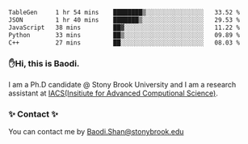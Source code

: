 <!--START_SECTION:waka-->

```txt
TableGen     1 hr 54 mins    ████████▒░░░░░░░░░░░░░░░░   33.52 %
JSON         1 hr 40 mins    ███████▒░░░░░░░░░░░░░░░░░   29.53 %
JavaScript   38 mins         ██▓░░░░░░░░░░░░░░░░░░░░░░   11.22 %
Python       33 mins         ██▒░░░░░░░░░░░░░░░░░░░░░░   09.89 %
C++          27 mins         ██░░░░░░░░░░░░░░░░░░░░░░░   08.03 %
```

<!--END_SECTION:waka-->

### ✋Hi, this is Baodi. 

I am a Ph.D candidate @ Stony Brook University and I am a research assistant at [IACS(Insitiute for Advanced Computional Science)](https://iacs.stonybrook.edu/).

### ✨ Contact ✨

You can contact me by [Baodi.Shan@stonybrook.edu](mailto:Baodi.Shan@stonybrook.edu)





<!--
[![Anurag's GitHub stats](https://github-readme-stats.vercel.app/api?username=lwshanbd&theme=jolly&show_icons=true&count_private=true&include_all_commits=true)](https://github.com/anuraghazra/github-readme-stats)
**lwshanbd/lwshanbd** is a ✨ _special_ ✨ repository because its `README.md` (this file) appears on your GitHub profile.

Here are some ideas to get you started:

- 🔭 I’m currently working on ...
- 🌱 I’m currently learning ...
- 👯 I’m looking to collaborate on ...
- 🤔 I’m looking for help with ...
- 💬 Ask me about ...
- 📫 How to reach me: ...
- 😄 Pronouns: ...
- ⚡ Fun fact: ...
-->
